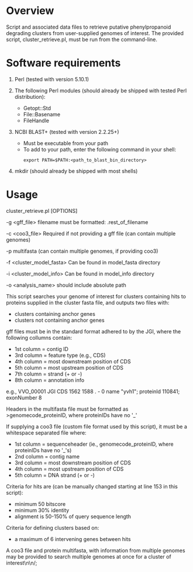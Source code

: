 # Overview
Script and associated data files to retrieve putative phenylpropanoid degrading clusters from user-supplied genomes of interest. 
The provided script, cluster_retrieve.pl, must be run from the command-line.

# Software requirements
1. Perl (tested with version 5.10.1)

2. The following Perl modules (should already be shipped with tested Perl distribution):
	- Getopt::Std
	- File::Basename
	- FileHandle
		
3. NCBI BLAST+ (tested with version 2.2.25+)
	- Must be executable from your path
	- To add to your path, enter the following command in your shell:
		```
		export PATH=$PATH:<path_to_blast_bin_directory>
		```
			
4. mkdir (should already be shipped with most shells)

# Usage
cluster_retrieve.pl [OPTIONS]

-g <gff_file> filename must be formatted: <omecode>.rest_of_filename

-c <coo3_file> Required if not providing a gff file (can contain multiple genomes)

-p <proteome> multifasta (can contain multiple genomes, if providing coo3)

-f <cluster_model_fasta> Can be found in model_fasta directory

-i <cluster_model_info> Can be found in model_info directory

-o <analysis_name> should include absolute path


This script searches your genome of interest for clusters containing hits to proteins supplied in the cluster fasta file, and outputs 
two files with:
- clusters containing anchor genes
- clusters not containing anchor genes

gff files must be in the standard format adhered to by the JGI, where the following collumns contain:
- 1st column = contig ID
- 3rd column = feature type (e.g., CDS)
- 4th column = most downstream position of CDS
- 5th column = most upstream position of CDS
- 7th column = strand (+ or -)
- 8th column = annotation info
	
e.g., VVO_00001 JGI CDS 1562 1588 . - 0 name "yvh1"; proteinId 110841; exonNumber 8

Headers in the multifasta file must be formatted as >genomecode_proteinID, where proteinIDs have no '_'

If supplying a coo3 file (custom file format used by this script), it must be a whitespace separated file where:
- 1st column = sequenceheader (ie., genomecode_proteinID, where proteinIDs have no '_'s)
- 2nd column = contig name
- 3rd column = most downstream position of CDS
- 4th column = most upstream position of CDS
- 5th column = DNA strand (+ or -)
	
Criteria for hits are (can be manually changed starting at line 153 in this script):
- minimum 50 bitscore
- minimum 30% identity 
- alignment is 50-150% of query sequence length 
	
Criteria for defining clusters based on:
- a maximum of 6 intervening genes between hits
	
A coo3 file and protein multifasta, with information from multiple genomes may be provided 
to search multiple genomes at once for a cluster of interest\n\n/;



